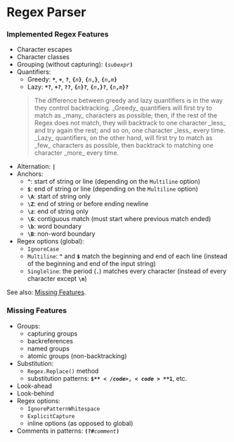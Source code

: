 Regex Parser
============

### Implemented Regex Features ###

- Character escapes
- Character classes
- Grouping (without capturing): <code>**(**_subexpr_**)**</code>
- Quantifiers:
    - Greedy: <code>**&#42;**</code>, <code>**+**</code>, <code>**?**</code>, <code>**{**_n_**}**</code>, <code>**{**_n_**,}**</code>, <code>**{**_n_**,**_m_**}**</code>
    - Lazy: <code>**&#42;?**</code>, <code>**+?**</code>, <code>**??**</code>, <code>**{**_n_**}?**</code>, <code>**{**_n_**,}?**</code>, <code>**{**_n_**,**_m_**}?**</code>
    <blockquote>The difference between greedy and lazy quantifiers is in the way they control backtracking. _Greedy_ quantifiers will first try to match as _many_ characters as possible; then, if the rest of the Regex does not match, they will backtrack to one character _less_ and try again the rest; and so on, one character _less_ every time. _Lazy_ quantifiers, on the other hand, will first try to match as _few_ characters as possible, then backtrack to matching one character _more_ every time.</blockquote>
- Alternation: **`|`**
- Anchors:
    - **`^`**: start of string or line (depending on the `Multiline` option)
    - **`$`**: end of string or line (depending on the `Multiline` option)
    - **`\A`**: start of string only
    - **`\Z`**: end of string or before ending newline
    - **`\z`**: end of string only
    - **`\G`**: contiguous match (must start where previous match ended)
    - **`\b`**: word boundary
    - **`\B`**: non-word boundary
- Regex options (global):
    - `IgnoreCase`
    - `Multiline`: **`^`** and **`$`** match the beginning and end of each line (instead of the beginning and end of the input string)
    - `Singleline`: the period (**`.`**) matches every character (instead of every character except **`\n`**)

See also: [Missing Features](#missing-features).


### Missing Features ###

- Groups:
    - capturing groups
    - backreferences
    - named groups
    - atomic groups (non-backtracking)
- Substitution:
    - `Regex.Replace()` method
    - substitution patterns: <code>**$$**</code>, <code>**$1**</code>, etc.
- Look-ahead
- Look-behind
- Regex options:
    - `IgnorePatternWhitespace`
    - `ExplicitCapture`
    - inline options (as opposed to global)
- Comments in patterns: <code>**(?#**_comment_**)**</code>
